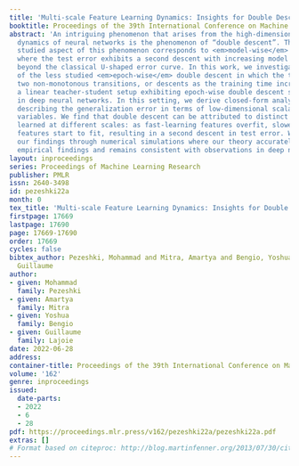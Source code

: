 ```yaml
---
title: 'Multi-scale Feature Learning Dynamics: Insights for Double Descent'
booktitle: Proceedings of the 39th International Conference on Machine Learning
abstract: 'An intriguing phenomenon that arises from the high-dimensional learning
  dynamics of neural networks is the phenomenon of “double descent”. The more commonly
  studied aspect of this phenomenon corresponds to <em>model-wise</em> double descent
  where the test error exhibits a second descent with increasing model complexity,
  beyond the classical U-shaped error curve. In this work, we investigate the origins
  of the less studied <em>epoch-wise</em> double descent in which the test error undergoes
  two non-monotonous transitions, or descents as the training time increases. We study
  a linear teacher-student setup exhibiting epoch-wise double descent similar to that
  in deep neural networks. In this setting, we derive closed-form analytical expressions
  describing the generalization error in terms of low-dimensional scalar macroscopic
  variables. We find that double descent can be attributed to distinct features being
  learned at different scales: as fast-learning features overfit, slower-learning
  features start to fit, resulting in a second descent in test error. We validate
  our findings through numerical simulations where our theory accurately predicts
  empirical findings and remains consistent with observations in deep neural networks.'
layout: inproceedings
series: Proceedings of Machine Learning Research
publisher: PMLR
issn: 2640-3498
id: pezeshki22a
month: 0
tex_title: 'Multi-scale Feature Learning Dynamics: Insights for Double Descent'
firstpage: 17669
lastpage: 17690
page: 17669-17690
order: 17669
cycles: false
bibtex_author: Pezeshki, Mohammad and Mitra, Amartya and Bengio, Yoshua and Lajoie,
  Guillaume
author:
- given: Mohammad
  family: Pezeshki
- given: Amartya
  family: Mitra
- given: Yoshua
  family: Bengio
- given: Guillaume
  family: Lajoie
date: 2022-06-28
address:
container-title: Proceedings of the 39th International Conference on Machine Learning
volume: '162'
genre: inproceedings
issued:
  date-parts:
  - 2022
  - 6
  - 28
pdf: https://proceedings.mlr.press/v162/pezeshki22a/pezeshki22a.pdf
extras: []
# Format based on citeproc: http://blog.martinfenner.org/2013/07/30/citeproc-yaml-for-bibliographies/
---
```

